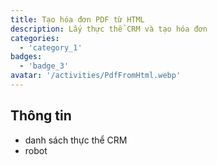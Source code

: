 ```yaml
---
title: Tạo hóa đơn PDF từ HTML
description: Lấy thực thể CRM và tạo hóa đơn
categories: 
  - 'category_1'
badges: 
  - 'badge_3'
avatar: '/activities/PdfFromHtml.webp'
---
```

## Thông tin

- danh sách thực thể CRM
- robot